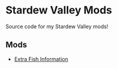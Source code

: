 # Stardew Valley Mods

Source code for my Stardew Valley mods! 

## Mods
- [Extra Fish Information](https://www.nexusmods.com/stardewvalley/mods/4170)
